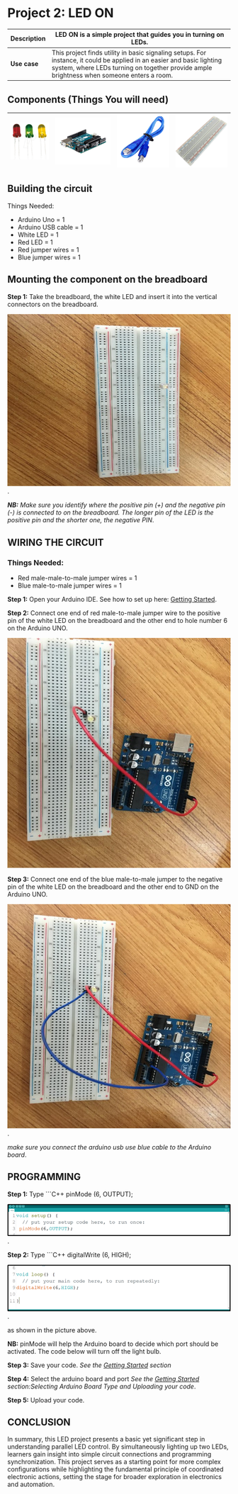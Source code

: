 # Project 2: LED ON

| **Description** | LED ON is a simple project that guides you in turning on LEDs. |
|------------------|----------------------------------------------------------------|
| **Use case**     | This project finds utility in basic signaling setups. For instance, it could be applied in an easier and basic lighting system, where LEDs turning on together provide ample brightness when someone enters a room. |

## Components (Things You will need)

| ![LED](../../assets/components/LED.png) | ![Arduino Uno](../../assets/components/arduino.png) | ![Arduino USB Cable](../../assets/components/USB_Cable.png) | ![Breadboard](../../assets/components/breadboard.png) |
|-------------------------|-------------------------|-------------------------|-------------------------|

## Building the circuit

Things Needed:

- Arduino Uno = 1
- Arduino USB cable = 1
- White LED = 1
- Red LED = 1
- Red jumper wires = 1
- Blue jumper wires = 1

## Mounting the component on the breadboard

**Step 1:** Take the breadboard, the white LED and insert it into the vertical connectors on the breadboard.

![LED fixed on breadboard](../../assets/1.0/LED/LED_ON/led_on_breadboard.jpg).

_**NB:** Make sure you identify where the positive pin (+) and the negative pin (-) is connected to on the breadboard. The longer pin of the LED is the positive pin and the shorter one, the negative PIN_.

## WIRING THE CIRCUIT

### Things Needed:

- Red male-male-to-male jumper wires = 1
- Blue male-to-male jumper wires = 1

**Step 1:** Open your Arduino IDE. See how to set up here: [Getting Started](../../../../README.md#getting-started).

**Step 2:** Connect one end of red male-to-male jumper wire to the positive pin of the white LED on the breadboard and the other end to hole number 6 on the Arduino UNO.

![LED fixed on breadboard](../../assets/1.0/LED/LED_ON/red_wire_connected.jpg)

**Step 3:** Connect one end of the blue male-to-male jumper to the negative pin of the white LED on the breadboard and the other end to GND on the Arduino UNO.

![LED fixed on breadboard](../../assets/1.0/LED/LED_ON/blue_wire_connected.jpg).

_make sure you connect the arduino usb use blue cable to the Arduino board_.

## PROGRAMMING

**Step 1:** Type ```C++ pinMode (6, OUTPUT);

![Pinmode decalration](../../assets/1.0/LED/LED_ON/pinmode_declaration.png).

**Step 2:** Type ```C++ digitalWrite (6, HIGH);

![Pinmode decalration](../../assets/1.0/LED/LED_ON/digitalwrite_declaration.png).

as shown in the picture above.

**NB:** pinMode will help the Arduino board to decide which port should be activated. The code below will turn off the light bulb.

**Step 3:** Save your code. _See the [Getting Started](../../../../README.md#getting-started) section_

**Step 4:** Select the arduino board and port _See the [Getting Started](../../../../README.md#getting-started) section:Selecting Arduino Board Type and Uploading your code_.

**Step 5:** Upload your code.

## CONCLUSION
In summary, this LED project presents a basic yet significant step in understanding parallel LED control. By simultaneously lighting up two LEDs, learners gain insight into simple circuit connections and programming synchronization. This project serves as a starting point for more complex configurations while highlighting the fundamental principle of coordinated electronic actions, setting the stage for broader exploration in electronics and automation.


